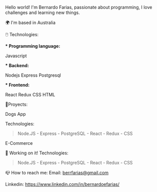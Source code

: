 Hello world! I'm Bernardo Farias, passionate about programming, I love challenges and learning new things.


 🌍  I'm based in Australia
> 
🖱️ Technologies:
> 
<b>* Programming language: </b>
> 
Javascript
> 
<b>* Backend: </b>
> 
Nodejs Express Postgresql
> 
<b>* Frontend: </b>
> 
React Redux CSS HTML
> 
📌Proyects:
> 
Dogs App
> 
Technologies: 
> 
> Node.JS - Express - PostgreSQL - React - Redux - CSS

E-Commerce
> 
💬 Working on it!
Technologies: 
> 
> Node.JS - Express - PostgreSQL - React - Redux - CSS

📪 How to reach me:
Email: berrfarias@gmail.com

Linkedin: https://www.linkedin.com/in/bernardoefarias/
